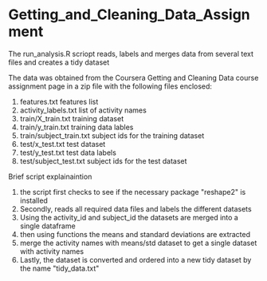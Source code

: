Getting_and_Cleaning_Data_Assignment
====================================
The run_analysis.R scriopt reads, labels and merges data from several text files and creates a tidy dataset

The data was obtained from the Coursera Getting and Cleaning Data course assignment page in a zip file with the following files enclosed:
  1. features.txt                   features list
  2. activity_labels.txt            list of activity names
  3. train/X_train.txt              training dataset
  4. train/y_train.txt              training data lables
  5. train/subject_train.txt        subject ids for the training dataset
  6. test/x_test.txt                test dataset
  7. test/y_test.txt                test data labels
  8. test/subject_test.txt          subject ids for the test dataset

Brief script explainaintion
  1. the script first checks to see if the necessary package "reshape2" is installed
  2. Secondly, reads all required data files and labels the different datasets
  3. Using the activity_id and subject_id the datasets are merged into a single dataframe
  4. then using functions the means and standard deviations are extracted
  5. merge the activity names with means/std dataset to get a single dataset with activity names
  6. Lastly, the dataset is converted and ordered into a new tidy dataset by the name "tidy_data.txt"

